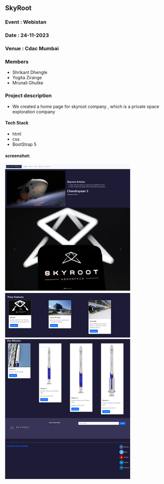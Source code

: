 ## SkyRoot
### Event : Webistan 
### Date : 24-11-2023
### Venue : Cdac Mumbai
### Members 
- Shrikant Dhengle
- Yogita Zirange
- Mrunali Ghutke
### Project description
- We created a home page for skyroot company , which is a private space exploration company
#### Tech Stack
- html
- css
- BootStrap 5 

#### screenshot: 
 ![Alt text](photog/FireShot%20Capture%20013%20-%20SkyRoot%20-%20127.0.0.1.png)